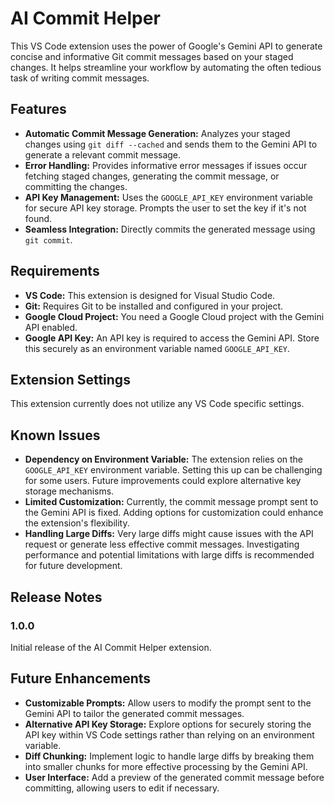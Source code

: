 # AI Commit Helper

This VS Code extension uses the power of Google's Gemini API to generate concise and informative Git commit messages based on your staged changes.  It helps streamline your workflow by automating the often tedious task of writing commit messages.

## Features

* **Automatic Commit Message Generation:** Analyzes your staged changes using `git diff --cached` and sends them to the Gemini API to generate a relevant commit message.
* **Error Handling:** Provides informative error messages if issues occur fetching staged changes, generating the commit message, or committing the changes.
* **API Key Management:** Uses the `GOOGLE_API_KEY` environment variable for secure API key storage.  Prompts the user to set the key if it's not found.
* **Seamless Integration:**  Directly commits the generated message using `git commit`.

## Requirements

* **VS Code:**  This extension is designed for Visual Studio Code.
* **Git:**  Requires Git to be installed and configured in your project.
* **Google Cloud Project:** You need a Google Cloud project with the Gemini API enabled.
* **Google API Key:** An API key is required to access the Gemini API. Store this securely as an environment variable named `GOOGLE_API_KEY`.

## Extension Settings

This extension currently does not utilize any VS Code specific settings.

## Known Issues

* **Dependency on Environment Variable:** The extension relies on the `GOOGLE_API_KEY` environment variable.  Setting this up can be challenging for some users.  Future improvements could explore alternative key storage mechanisms.
* **Limited Customization:** Currently, the commit message prompt sent to the Gemini API is fixed.  Adding options for customization could enhance the extension's flexibility.
* **Handling Large Diffs:**  Very large diffs might cause issues with the API request or generate less effective commit messages.  Investigating performance and potential limitations with large diffs is recommended for future development.

## Release Notes

### 1.0.0

Initial release of the AI Commit Helper extension.

## Future Enhancements

* **Customizable Prompts:** Allow users to modify the prompt sent to the Gemini API to tailor the generated commit messages.
* **Alternative API Key Storage:** Explore options for securely storing the API key within VS Code settings rather than relying on an environment variable.
* **Diff Chunking:**  Implement logic to handle large diffs by breaking them into smaller chunks for more effective processing by the Gemini API.
* **User Interface:**  Add a preview of the generated commit message before committing, allowing users to edit if necessary.


